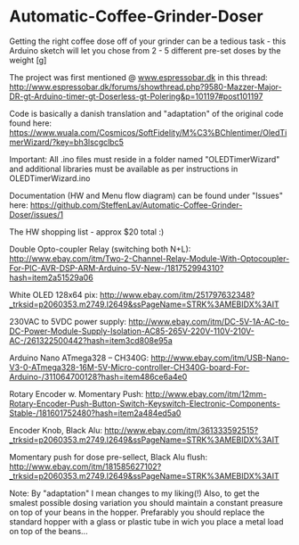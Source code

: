 # Automatic-Coffee-Grinder-Doser
Getting the right coffee dose off of your grinder can be a tedious task - this Arduino sketch will let you chose from 2 - 5 different pre-set doses by the weight [g]

The project was first mentioned @ www.espressobar.dk in this thread: http://www.espressobar.dk/forums/showthread.php?9580-Mazzer-Major-DR-gt-Arduino-timer-gt-Doserless-gt-Polering&p=101197#post101197

Code is basically a danish translation and "adaptation" of the original code found here: https://www.wuala.com/Cosmicos/SoftFidelity/M%C3%BChlentimer/OledTimerWizard/?key=bh3lscgclbc5

Important: All .ino files must reside in a folder named "OLEDTimerWizard" and additional libraries must be available as per instructions in OLEDTimerWizard.ino

Documentation (HW and Menu flow diagram) can be found under "Issues" here:
https://github.com/SteffenLav/Automatic-Coffee-Grinder-Doser/issues/1


The HW shopping list - approx $20 total :)

Double Opto-coupler Relay (switching both N+L):
http://www.ebay.com/itm/Two-2-Channel-Relay-Module-With-Optocoupler-For-PIC-AVR-DSP-ARM-Arduino-5V-New-/181752994310?hash=item2a51529a06

White OLED 128x64 pix:
http://www.ebay.com/itm/251797632348?_trksid=p2060353.m2749.l2649&ssPageName=STRK%3AMEBIDX%3AIT

230VAC to 5VDC power supply:
http://www.ebay.com/itm/DC-5V-1A-AC-to-DC-Power-Module-Supply-Isolation-AC85-265V-220V-110V-210V-AC-/261322500442?hash=item3cd808e95a

Arduino Nano ATmega328 – CH340G:
http://www.ebay.com/itm/USB-Nano-V3-0-ATmega328-16M-5V-Micro-controller-CH340G-board-For-Arduino-/311064700128?hash=item486ce6a4e0

Rotary Encoder w. Momentary Push:
http://www.ebay.com/itm/12mm-Rotary-Encoder-Push-Button-Switch-Keyswitch-Electronic-Components-Stable-/181601752480?hash=item2a484ed5a0

Encoder Knob, Black Alu:
http://www.ebay.com/itm/361333592515?_trksid=p2060353.m2749.l2649&ssPageName=STRK%3AMEBIDX%3AIT

Momentary push for dose pre-sellect, Black Alu flush:
http://www.ebay.com/itm/181585627102?_trksid=p2060353.m2749.l2649&ssPageName=STRK%3AMEBIDX%3AIT


Note: By "adaptation" I mean changes to my liking(!) Also, to get the smalest possible dosing variation you should maintain a constant preasure on top of your beans in the hopper. Prefarably you should replace the standard hopper with a glass or plastic tube in wich you place a metal load on top of the beans...
